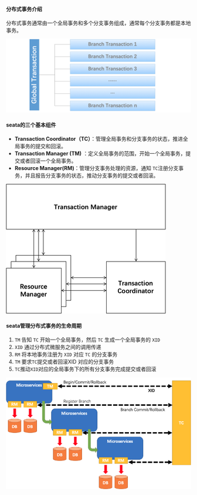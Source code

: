 #### 分布式事务介绍

分布式事务通常由一个全局事务和多个分支事务组成，通常每个分支事务都是本地事务。

![Global & Branch](../images/68747470733a2f2f63646e2e6e6c61726b2e636f6d2f6c61726b2f302f323031382f706e672f31383836322f313534353031353435343937392d61313865313666362d656434312d343466312d396337612d6264383263346435666639392e706e67.png)

#### seata的三个基本组件

- **Transaction Coordinator（TC）**：管理全局事务和分支事务的状态，推进全局事务的提交和回滚。
- **Transaction Manager (TM)** ：定义全局事务的范围，开始一个全局事务，提交或者回滚一个全局事务。
- **Resource Manager(RM)**：管理分支事务处理的资源，通知 `TC`注册分支事务，并且报告分支事务的状态，推动分支事务的提交或者回滚。

![Model](../images/68747470733a2f2f63646e2e6e6c61726b2e636f6d2f6c61726b2f302f323031382f706e672f31383836322f313534353031333931353238362d34613930663064662d356664612d343165312d393165302d3261613364333331633033352e706e67.png)

#### seata管理分布式事务的生命周期

1. `TM` 告知 `TC` 开始一个全局事务，然后 `TC` 生成一个全局事务的 `XID`
2. `XID` 通过分布式微服务之间的调用传递
3. `RM` 将本地事务注册为 `XID` 对应 `TC` 的分支事务
4. `TM` 要求`TC`提交或者回滚XID 对应的分支事务
5. `TC`推动`XID`对应的全局事务下的所有分支事务完成提交或者回滚

![Typical Process](../images/68747470733a2f2f63646e2e6e6c61726b2e636f6d2f6c61726b2f302f323031382f706e672f31383836322f313534353239363931373838312d32366661626562392d373166612d346633652d386137612d6663333137643333383966342e706e67.png)